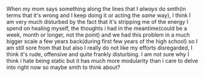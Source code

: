 When my mom says something along the lines that I *always* do smth(in terms that it's wrong and I keep doing it or acting the *same* way), I think I am very much disturbed by the fact that it's stripping me of the energy I spend on healing myself, the thoughts i had in the meantime(could be a week, month or longer, not the point) and we had this problem in a much bigger scale a few years back(during first few years of the high school) so I am still sore from that but also I really do not like my efforts disregarded, I think it's rude, offensive and quite frankly disturbing. I am not sure why I think i hate being static but it has much more modularity than i care to delve into right now so maybe smth to think about?
